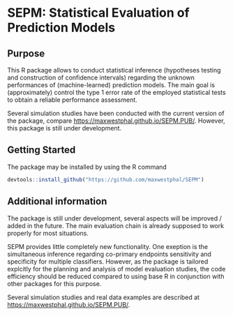 SEPM: Statistical Evaluation of Prediction Models
=================================================

Purpose
-------

This R package allows to conduct statistical inference (hypotheses
testing and construction of confidence intervals) regarding the unknown
performances of (machine-learned) prediction models. The main goal is
(approximately) control the type 1 error rate of the employed
statistical tests to obtain a reliable performance assessment.

Several simulation studies have been conducted with the current version
of the package, compare
<a href="https://maxwestphal.github.io/SEPM.PUB/" class="uri">https://maxwestphal.github.io/SEPM.PUB/</a>.
However, this package is still under development.

Getting Started
---------------

The package may be installed by using the R command

``` r
devtools::install_github("https://github.com/maxwestphal/SEPM")
```

Additional information
----------------------

The package is still under development, several aspects will be improved
/ added in the future. The main evaluation chain is already supposed to
work properly for most situations.

SEPM provides little completely new functionality. One exeption is the
simultaneous inference regarding co-primary endpoints sensitivity and
specificity for multiple classifiers. However, as the package is
tailored explcitly for the planning and analysis of model evaluation
studies, the code efficiency should be reduced compared to using base R
in conjunction with other packages for this purpose.

Several simulation studies and real data examples are described at
<a href="https://maxwestphal.github.io/SEPM.PUB/" class="uri">https://maxwestphal.github.io/SEPM.PUB/</a>.
